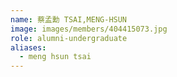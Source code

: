 ```yaml
---
name: 蔡孟勳 TSAI,MENG-HSUN 
image: images/members/404415073.jpg 
role: alumni-undergraduate
aliases:
  - meng hsun tsai
---
```

